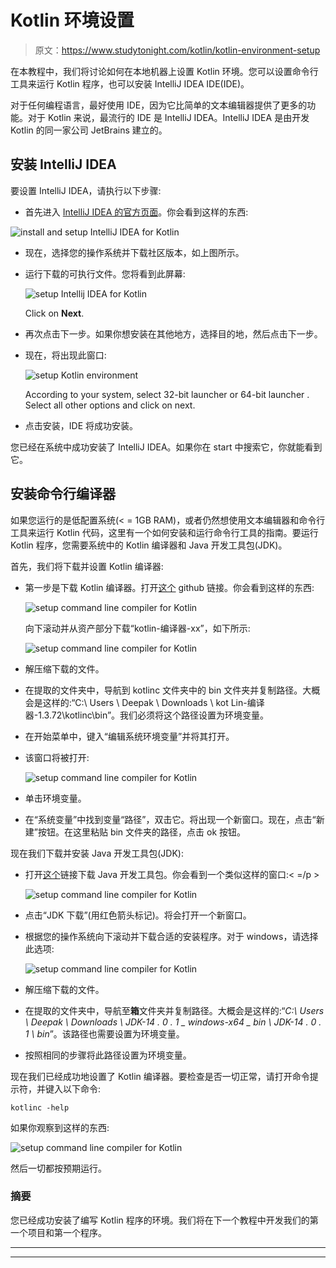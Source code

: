 # Kotlin 环境设置

> 原文：<https://www.studytonight.com/kotlin/kotlin-environment-setup>

在本教程中，我们将讨论如何在本地机器上设置 Kotlin 环境。您可以设置命令行工具来运行 Kotlin 程序，也可以安装 IntelliJ IDEA IDE(IDE)。

对于任何编程语言，最好使用 IDE，因为它比简单的文本编辑器提供了更多的功能。对于 Kotlin 来说，最流行的 IDE 是 IntelliJ IDEA。IntelliJ IDEA 是由开发 Kotlin 的同一家公司 JetBrains 建立的。

## 安装 IntelliJ IDEA

要设置 IntelliJ IDEA，请执行以下步骤:

*   首先进入 [IntelliJ IDEA 的官方页面](https://www.jetbrains.com/idea/download/)。你会看到这样的东西:

![install and setup IntelliJ IDEA for Kotlin](img/186e75f6e337376e85c3f616e102811c.png)

*   现在，选择您的操作系统并下载社区版本，如上图所示。

*   运行下载的可执行文件。您将看到此屏幕:

    ![setup Intellij IDEA for Kotlin](img/d3affa932f813346b10670942d9abfb8.png)

    Click on **Next**.
*   再次点击下一步。如果你想安装在其他地方，选择目的地，然后点击下一步。

*   现在，将出现此窗口:

    ![setup Kotlin environment](img/59387d1a99f5843eb96b29682985730f.png)

    According to your system, select 32-bit launcher or 64-bit launcher . Select all other options and click on next.
*   点击安装，IDE 将成功安装。

您已经在系统中成功安装了 IntelliJ IDEA。如果你在 start 中搜索它，你就能看到它。

## 安装命令行编译器

如果您运行的是低配置系统(< = 1GB RAM)，或者仍然想使用文本编辑器和命令行工具来运行 Kotlin 代码，这里有一个如何安装和运行命令行工具的指南。要运行 Kotlin 程序，您需要系统中的 Kotlin 编译器和 Java 开发工具包(JDK)。

首先，我们将下载并设置 Kotlin 编译器:

*   第一步是下载 Kotlin 编译器。打开[这个](https://github.com/JetBrains/kotlin/releases/tag/v1.3.72) github 链接。你会看到这样的东西:

    ![setup command line compiler for Kotlin](img/80c489a3d8df098c2130042066dcfe92.png)

    向下滚动并从资产部分下载“kotlin-编译器-xx”，如下所示:

    ![setup command line compiler for Kotlin](img/a5c911c37d4e0ceb794772af726ce742.png)

*   解压缩下载的文件。

*   在提取的文件夹中，导航到 kotlinc 文件夹中的 bin 文件夹并复制路径。大概会是这样的:“C:\ Users \ Deepak \ Downloads \ kot Lin-编译器-1.3.72\kotlinc\bin”。我们必须将这个路径设置为环境变量。

*   在开始菜单中，键入“编辑系统环境变量”并将其打开。

*   该窗口将被打开:

    ![setup command line compiler for Kotlin](img/327533cd120ca864bb37a7febc135a14.png)

*   单击环境变量。

*   在“系统变量”中找到变量“路径”，双击它。将出现一个新窗口。现在，点击“新建”按钮。在这里粘贴 bin 文件夹的路径，点击 ok 按钮。

现在我们下载并安装 Java 开发工具包(JDK):

*   打开[这个](https://www.oracle.com/in/java/technologies/javase-downloads.html)链接下载 Java 开发工具包。你会看到一个类似这样的窗口:< =/p >

    ![setup command line compiler for Kotlin](img/332aba298cf92bdd4dfe95b5f0d15c62.png)

*   点击“JDK 下载”(用红色箭头标记)。将会打开一个新窗口。

*   根据您的操作系统向下滚动并下载合适的安装程序。对于 windows，请选择此选项:

    ![setup command line compiler for Kotlin](img/69cfa3d763d7d60aed2bf881e5648707.png)

*   解压缩下载的文件。

*   在提取的文件夹中，导航至**箱**文件夹并复制路径。大概会是这样的:“*C:\ Users \ Deepak \ Downloads \ JDK-14 . 0 . 1 _ windows-x64 _ bin \ JDK-14 . 0 . 1 \ bin*”。该路径也需要设置为环境变量。

*   按照相同的步骤将此路径设置为环境变量。

现在我们已经成功地设置了 Kotlin 编译器。要检查是否一切正常，请打开命令提示符，并键入以下命令:

```
kotlinc -help
```

如果你观察到这样的东西:

![setup command line compiler for Kotlin](img/491b04e9db3211dded6288b9f60e573a.png)

然后一切都按预期运行。

### 摘要

您已经成功安装了编写 Kotlin 程序的环境。我们将在下一个教程中开发我们的第一个项目和第一个程序。

* * *

* * *